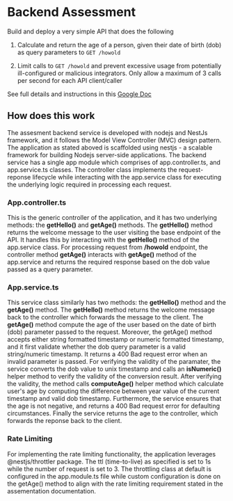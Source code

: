 # Backend Assessment

Build and deploy a very simple API that does the following

1.  Calculate and return the age of a person, given their date of birth (dob) as query parameters to `GET /howold`

2.  Limit calls to `GET /howold` and prevent excessive usage from potentially ill-configured or malicious integrators. Only allow a maximum of 3 calls per second for each API client/caller

See full details and instructions in this [Google Doc](https://docs.google.com/document/d/1ma5vKz0j34gwI9WYrZddMM1ENlQddGOVFJ5qdSq2QlQ)

## How does this work

The assesment backend service is developed with nodejs and NestJs framework, and it follows the Model View Controller (MVC) design pattern. The application as stated aboved is scaffolded using nestjs - a scalable framework for building Nodejs server-side applications. The backend service has a single app module which comprises of app.controller.ts, and app.service.ts classes. The controller class implements the request-reponse lifecycle while interacting with the app.service class for executing the underlying logic required in processing each request.

### App.controller.ts

This is the generic controller of the application, and it has two underlying methods: the **getHello()** and **getAge()** methods. The **getHello()** method returns the welcome message to the user visiting the base endpoint of the API. It handles this by interacting with the **getHello()** method of the app.service class. For processing request from **/howold** endpoint, the controller method **getAge()** interacts with **getAge()** method of the app.service and returns the required response based on the dob value passed as a query parameter.

### App.service.ts

This service class similarly has two methods: the **getHello()** method and the **getAge()** method. The **getHello()** method returns the welcome message back to the controller which forwards the message to the client. The **getAge()** method compute the age of the user based on the date of birth (dob) parameter passed to the request. Moreover, the getAge() method accepts either string formatted timestamp or numeric formatted timestamp, and it first validate whether the dob query parameter is a valid string/numeric timestamp. It returns a 400 Bad request error when an invalid parameter is passed. For verifying the validity of the paramater, the service converts the dob value to unix timestamp and calls an **isNumeric()** helper method to verify the validity of the conversion result. After verifying the validity, the method calls **computeAge()** helper method which calculate user's age by computing the difference between year value of the current timestamp and valid dob timestamp. Furthermore, the service ensures that the age is not negative, and returns a 400 Bad request error for defaulting circumstances. Finally the service returns the age to the controller, which forwards the reponse back to the client.

### Rate Limiting

For implementing the rate limiting functionality, the application leverages @nestjs/throttler package. The ttl (time-to-live) as specified is set to 1s while the number of request is set to 3. The throttling class at default is configured in the app.module.ts file while custom configuration is done on the getAge() method to align with the rate limiting requirement stated in the assementation documentation.
